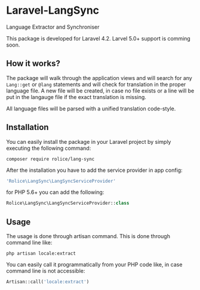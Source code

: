# Laravel-LangSync
Language Extractor and Synchroniser

This package is developed for Laravel 4.2. Larvel 5.0+ support is comming soon.

## How it works?
The package will walk through the application views and will search for any `Lang::get` or `@lang` statements and will check for translation in the proper language file. A new file will be created, in case no file exists or a line will be put in the langauge file if the exact translation is missing.

All language files will be parsed with a unified translation code-style.

## Installation
You can easily install the package in your Laravel project by simply executing the following command:

`composer require rolice/lang-sync`

After the installation you have to add the service provider in app config:

```php
'Rolice\LangSync\LangSyncServiceProvider'
```

for PHP 5.6+ you can add the following:

```php
Rolice\LangSync\LangSyncServiceProvider::class
```

## Usage
The usage is done through artisan command. This is done through command line like:

`php artisan locale:extract`

You can easily call it programmatically from your PHP code like, in case command line is not accessible:

```php
Artisan::call('locale:extract')
```
